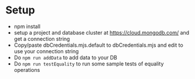 # Setup

- npm install
- setup a project and database cluster at https://cloud.mongodb.com/ and get a connection string
- Copy/paste dbCredentials.mjs.default to dbCredentials.mjs and edit to use your connection string
- Do `npm run addData` to add data to your DB
- Do `npm run testEquality` to run some sample tests of equality operations
